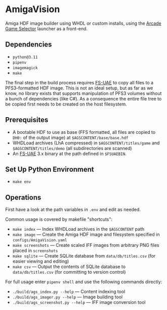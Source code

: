 # AmigaVision

Amiga HDF image builder using WHDL or custom installs, using the [Arcade Game Selector] launcher as a front-end.

## Dependencies
- `python@3.11`
- `pipenv`
- `imagemagick`
- `make`

The final step in the build process requires [FS-UAE](https://fs-uae.net) to copy all files to a PFS3-formatted HDF image. This is not an ideal setup, but as far as we know, no library exists that supports manipulation of PFS3 volumes without a bunch of dependencies (like C#). As a consequence the entire file tree to be copied first needs to be created on the host filesystem.

## Prerequisites
- A bootable HDF to use as base (FFS formatted, all files are copied to `DH0:` of the output image) at `$AGSCONTENT/base/base.hdf`
- WHDLoad archives (LhA compressed) in `$AGSCONTENT/titles/game` and `$AGSCONTENT/titles/demo` (all subdirectories are scanned)
- An [FS-UAE](https://fs-uae.net) 3.x binary at the path defined in `$FSUAEBIN`. 

## Set Up Python Environment
- `make env`

## Operations

First have a look at the path variables in `.env` and edit as needed.

Common usage is covered by makefile "shortcuts":

- `make index` — Index WHDLoad archives in the `$AGSCONTENT` path
- `make image` — Create the Amiga HDF image and filesystem specified in `configs/AmigaVision.yaml`
- `make screenshots` — Create scaled IFF images from arbitrary PNG files placed in `screenshots` 
- `make sqlite` — Create SQLite database from `data/db/titles.csv` (for easier viewing and editing)
- `make csv` — Output the contents of SQLite database to `data/db/titles.csv` (for committing to version control)

For full usage enter `pipenv shell` and use the following commands directly:

- `./build/ags_index.py --help` — Content indexing tool
- `./build/ags_imager.py --help` — Image building tool
- `./build/ags_screenshot.py --help` — IFF image conversion tool



[Arcade Game Selector]:https://github.com/MagerValp/ArcadeGameSelector
